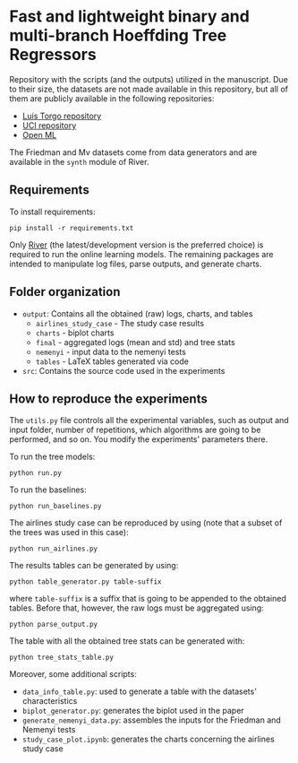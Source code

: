 # Fast and lightweight binary and multi-branch Hoeffding Tree Regressors

Repository with the scripts (and the outputs) utilized in the manuscript. Due to their size, the datasets are not made available in this repository, but all of them are publicly available in the following repositories:

- [Luís Torgo repository](https://www.dcc.fc.up.pt/~ltorgo/Regression/DataSets.html)
- [UCI repository](https://archive.ics.uci.edu/ml/datasets.php)
- [Open ML](https://www.openml.org/search?type=data)

The Friedman and Mv datasets come from data generators and are available in the `synth` module of River.

## Requirements

To install requirements:

```
pip install -r requirements.txt
```
Only [River](https://www.riverml.xyz) (the latest/development version is the preferred choice) is required to run the online learning models. The remaining packages are intended to manipulate log files, parse outputs, and generate charts.

## Folder organization

- `output`: Contains all the obtained (raw) logs, charts, and tables
    * `airlines_study_case` - The study case results
    * `charts` - biplot charts
    * `final` - aggregated logs (mean and std) and tree stats
    * `nemenyi` - input data to the nemenyi tests
    * `tables` - LaTeX tables generated via code
- `src`: Contains the source code used in the experiments

## How to reproduce the experiments

The `utils.py` file controls all the experimental variables, such as output and input folder, number of repetitions, which algorithms are going to be performed, and so on.
You modify the experiments' parameters there.

To run the tree models:

`python run.py`

To run the baselines:

`python run_baselines.py`

The airlines study case can be reproduced by using (note that a subset of the trees was used in this case):

`python run_airlines.py`

The results tables can be generated by using:

`python table_generator.py table-suffix`

where `table-suffix` is a suffix that is going to be appended to the obtained tables. Before that, however, the raw logs must be aggregated using:

`python parse_output.py`

The table with all the obtained tree stats can be generated with:

`python tree_stats_table.py`

Moreover, some additional scripts:

- `data_info_table.py`: used to generate a table with the datasets' characteristics
- `biplot_generator.py`: generates the biplot used in the paper
- `generate_nemenyi_data.py`: assembles the inputs for the Friedman and Nemenyi tests
- `study_case_plot.ipynb`: generates the charts concerning the airlines study case
